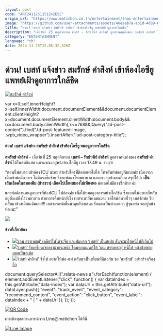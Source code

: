 ```yaml
---
layout: post
code: "ART2411251151Z42E5E"
origin_url: "https://www.matichon.co.th/entertainment/thai-entertainment/news_4919936"
image: "https://github.com/user-attachments/assets/46eaab7a-ab1d-4d89-8670-9888ddadf22c"
title: "ด่วน! เบสท์ แจ้งข่าว สมรักษ์ คำสิงห์ เข้าห้องไอซียู แพทย์เฝ้าดูอาการใกล้ชิด"
description: "เมื่อวันที่ 25 พฤศจิกายน เบสท์ - รักษ์วนีย์ คำสิงห์ ลูกสาวคนเก่งของ สมรักษ์ คำสิงห์ ได้โพสต์อินสตาแกรมขณะอยู่หน้าห้องไอซียู เวลา 17.49 น. ระบุว่า"
category: "ENTERTAINMENT"
language: "th"
date: 2024-11-25T12:06:32.326Z
---
```


# ด่วน! เบสท์ แจ้งข่าว สมรักษ์ คำสิงห์ เข้าห้องไอซียู แพทย์เฝ้าดูอาการใกล้ชิด

[![สมรักษ์ คำสิงห์](https://www.matichon.co.th/wp-content/uploads/2024/11/8745485412.jpg "สมรักษ์ คำสิงห์")](https://www.matichon.co.th/wp-content/uploads/2024/11/8745485412.jpg)

var x=0;self.innerHeight?x=self.innerWidth:document.documentElement&&document.documentElement.clientHeight?x=document.documentElement.clientWidth:document.body&&(x=document.body.clientWidth),x<=768&&jQuery(".td-post-content").find(".td-post-featured-image, .wpb\_video\_wrapper").insertAfter(".ud-post-category-title");

#### **ด่วน! เบสท์ แจ้งข่าว สมรักษ์ คำสิงห์ เข้าห้องไอซียู หมอดูอาการใกล้ชิด**

**สมรักษ์ คำสิงห์** – เมื่อวันที่ 25 พฤศจิกายน **เบสท์ – รักษ์วนีย์ คำสิงห์** ลูกสาวคนเก่งของ **สมรักษ์ คำสิงห์** ได้โพสต์อินสตาแกรมขณะอยู่หน้าห้องไอซียู เวลา 17.49 น. ระบุว่า

“ตอนนี้พ่อบาส เข้าห้อง ICU นะคะ สำหรับใครที่ติดต่อพ่อไม่ได้ โทรศัพท์พ่ออยู่กับเบสค่ะ เนื่องจาก เมื่อเช้าพ่อมีอาการ ไม่มีแรงซีกซ้าย จึงพาพ่อมาโรงพยาบาล และตรวจอย่างละเอียด สรุปได้ว่า **เป็นเส้นเลือดในสมองตีบ (ข้างขวา) เลือดไปเลี้ยงสมองไม่เพียงพอ** พ่อเลยไม่มีแรงซีกซ้าย ค่ะ

และพ่อต้องนอนดูอาการที่ห้องICU ไปก่อนค่ะ เพื่อให้หมอดูอาการอย่างใกล้ชิด ซึ่งตอนนี้พ่อบาสก็หลับอยู่ตั้งแต่ถึงโรงพยาบาล ถ้าอาการคืบหน้ายังไง เบสจะมาอัพเดตนะคะ ขอให้พ่อหายไวๆ เบสรักพ่อ รีบกลับมาซ่าเหมือนเดิมเลย!!! เบสจะรอพ่อตื่นมาคุยกับเบสนะ รักและเป็นห่วงมากๆ สู้ๆนะพ่อ รออยู่หน้าห้องนะ”

![](https://www.matichon.co.th/wp-content/uploads/2024/11/1732534887951-1024x741.jpg)

#### ข่าวที่เกี่ยวข้อง

*   [![](https://www.matichon.co.th/wp-content/uploads/2024/10/ljk21-wed.jpg)‘เอม สรรเพชญ์’ เคลียร์ไม่ได้จะจีบ แจงปมบอก ‘เบสท์’ เป็นสเปก ลั่นจะมาให้หนีไปก็เกินไป](https://www.matichon.co.th/entertainment/thai-entertainment/news_4832385)
*   [![](https://www.matichon.co.th/wp-content/uploads/2024/09/2-82.jpg)‘เบสท์’ รับเครียดเจอดราม่ากระหน่ำ โดนคอมเมนต์ให้ ‘เอม สรรเพชญ์’ หนีไป หลังฝ่ายชายบอกเป็นสเปค](https://www.matichon.co.th/entertainment/news_4780823)
*   [![](https://www.matichon.co.th/wp-content/uploads/2024/08/2-288.jpg)‘เบสท์ คำสิงห์’ ร่ำไห้ อยากให้พ่อ-แม่ กลับมาเป็นเพื่อนที่ดีต่อกัน ขอ ‘สมรักษ์’ อย่าสร้างเรื่องอีก](https://www.matichon.co.th/entertainment/news_4760266)

document.querySelectorAll(".relate-news a").forEach(function(element) { element.addEventListener("click", function() { var dataIndex = this.getAttribute("data-index"); var dataUrl = this.getAttribute("data-url"); dataLayer.push({ "event": "track\_event", "event\_category": "recommend\_content", "event\_action": "click\_button", "event\_label": dataIndex + " | " + dataUrl }); }); });

[![QR Code](https://www.matichon.co.th/wp-content/uploads/2023/07/wob1371z.jpg)](https://lin.ee/ht0nDxX)

เกาะติดทุกสถานการณ์จาก Line@matichon ได้ที่นี่

[![Line Image](https://www.matichon.co.th/wp-content/uploads/2023/07/th.png)](https://lin.ee/ht0nDxX)